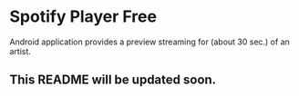 # Spotify Player Free

Android application provides a preview streaming for (about 30 sec.) of an artist.

## This README will be updated soon.
